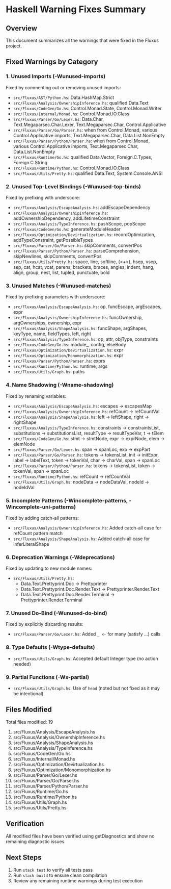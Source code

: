 # Haskell Warning Fixes Summary

## Overview
This document summarizes all the warnings that were fixed in the Fluxus project.

## Fixed Warnings by Category

### 1. Unused Imports (-Wunused-imports)
Fixed by commenting out or removing unused imports:
- `src/Fluxus/AST/Python.hs`: Data.HashMap.Strict
- `src/Fluxus/Analysis/OwnershipInference.hs`: qualified Data.Text
- `src/Fluxus/CodeGen/Go.hs`: Control.Monad.State, Control.Monad.Writer
- `src/Fluxus/Internal/Monad.hs`: Control.Monad.IO.Class
- `src/Fluxus/Parser/Go/Lexer.hs`: Data.Char, Text.Megaparsec.Char.Lexer, Text.Megaparsec.Char, Control.Applicative
- `src/Fluxus/Parser/Go/Parser.hs`: when from Control.Monad, various Control.Applicative imports, Text.Megaparsec.Char, Data.List.NonEmpty
- `src/Fluxus/Parser/Python/Parser.hs`: when from Control.Monad, various Control.Applicative imports, Text.Megaparsec.Char, Data.List.NonEmpty
- `src/Fluxus/Runtime/Go.hs`: qualified Data.Vector, Foreign.C.Types, Foreign.C.String
- `src/Fluxus/Runtime/Python.hs`: Control.Monad.IO.Class
- `src/Fluxus/Utils/Pretty.hs`: qualified Data.Text, System.Console.ANSI

### 2. Unused Top-Level Bindings (-Wunused-top-binds)
Fixed by prefixing with underscore:
- `src/Fluxus/Analysis/EscapeAnalysis.hs`: addEscapeDependency
- `src/Fluxus/Analysis/OwnershipInference.hs`: addOwnershipDependency, addLifetimeConstraint
- `src/Fluxus/Analysis/TypeInference.hs`: pushScope, popScope
- `src/Fluxus/CodeGen/Go.hs`: generateModuleHeader
- `src/Fluxus/Optimization/Devirtualization.hs`: recordOptimization, addTypeConstraint, getPossibleTypes
- `src/Fluxus/Parser/Go/Parser.hs`: skipComments, convertPos
- `src/Fluxus/Parser/Python/Parser.hs`: parseComprehension, skipNewlines, skipComments, convertPos
- `src/Fluxus/Utils/Pretty.hs`: space, line, softline, (<+>), hsep, vsep, sep, cat, hcat, vcat, parens, brackets, braces, angles, indent, hang, align, group, nest, list, tupled, punctuate, bold

### 3. Unused Matches (-Wunused-matches)
Fixed by prefixing parameters with underscore:
- `src/Fluxus/Analysis/EscapeAnalysis.hs`: op, funcEscape, argEscapes, expr
- `src/Fluxus/Analysis/OwnershipInference.hs`: funcOwnership, argOwnerships, ownership, expr
- `src/Fluxus/Analysis/ShapeAnalysis.hs`: funcShape, argShapes, keyType, name, fieldTypes, left, right
- `src/Fluxus/Analysis/TypeInference.hs`: op, attr, objType, constraints
- `src/Fluxus/CodeGen/Go.hs`: module_, config, elseBody
- `src/Fluxus/Optimization/Devirtualization.hs`: expr
- `src/Fluxus/Optimization/Monomorphization.hs`: expr
- `src/Fluxus/Parser/Python/Parser.hs`: exprs
- `src/Fluxus/Runtime/Python.hs`: runtime, args
- `src/Fluxus/Utils/Graph.hs`: paths

### 4. Name Shadowing (-Wname-shadowing)
Fixed by renaming variables:
- `src/Fluxus/Analysis/EscapeAnalysis.hs`: escapes → escapesMap
- `src/Fluxus/Analysis/OwnershipInference.hs`: refCount → refCountVal
- `src/Fluxus/Analysis/ShapeAnalysis.hs`: left → leftShape, right → rightShape
- `src/Fluxus/Analysis/TypeInference.hs`: constraints → constraintsList, substitutions → substitutionsList, resultType → resultTypeVar, t → tElem
- `src/Fluxus/CodeGen/Go.hs`: stmt → stmtNode, expr → exprNode, elem → elemNode
- `src/Fluxus/Parser/Go/Lexer.hs`: span → spanLoc, exp → expPart
- `src/Fluxus/Parser/Go/Parser.hs`: tokens → tokensList, init → initExpr, label → labelText, token → tokenVal, char → charVal, span → spanLoc
- `src/Fluxus/Parser/Python/Parser.hs`: tokens → tokensList, token → tokenVal, span → spanLoc
- `src/Fluxus/Runtime/Python.hs`: refCount → refCountVal
- `src/Fluxus/Utils/Graph.hs`: nodeData → nodeDataVal, nodeId → nodeIdVal

### 5. Incomplete Patterns (-Wincomplete-patterns, -Wincomplete-uni-patterns)
Fixed by adding catch-all patterns:
- `src/Fluxus/Analysis/OwnershipInference.hs`: Added catch-all case for refCount pattern match
- `src/Fluxus/Analysis/ShapeAnalysis.hs`: Added catch-all case for inferLiteralShape

### 6. Deprecation Warnings (-Wdeprecations)
Fixed by updating to new module names:
- `src/Fluxus/Utils/Pretty.hs`: 
  - Data.Text.Prettyprint.Doc → Prettyprinter
  - Data.Text.Prettyprint.Doc.Render.Text → Prettyprinter.Render.Text
  - Data.Text.Prettyprint.Doc.Render.Terminal → Prettyprinter.Render.Terminal

### 7. Unused Do-Bind (-Wunused-do-bind)
Fixed by explicitly discarding results:
- `src/Fluxus/Parser/Go/Lexer.hs`: Added `_ <-` for many (satisfy ...) calls

### 8. Type Defaults (-Wtype-defaults)
- `src/Fluxus/Utils/Graph.hs`: Accepted default Integer type (no action needed)

### 9. Partial Functions (-Wx-partial)
- `src/Fluxus/Utils/Graph.hs`: Use of `head` (noted but not fixed as it may be intentional)

## Files Modified
Total files modified: 19

1. src/Fluxus/Analysis/EscapeAnalysis.hs
2. src/Fluxus/Analysis/OwnershipInference.hs
3. src/Fluxus/Analysis/ShapeAnalysis.hs
4. src/Fluxus/Analysis/TypeInference.hs
5. src/Fluxus/CodeGen/Go.hs
6. src/Fluxus/Internal/Monad.hs
7. src/Fluxus/Optimization/Devirtualization.hs
8. src/Fluxus/Optimization/Monomorphization.hs
9. src/Fluxus/Parser/Go/Lexer.hs
10. src/Fluxus/Parser/Go/Parser.hs
11. src/Fluxus/Parser/Python/Parser.hs
12. src/Fluxus/Runtime/Go.hs
13. src/Fluxus/Runtime/Python.hs
14. src/Fluxus/Utils/Graph.hs
15. src/Fluxus/Utils/Pretty.hs

## Verification
All modified files have been verified using getDiagnostics and show no remaining diagnostic issues.

## Next Steps
1. Run `stack test` to verify all tests pass
2. Run `stack build` to ensure clean compilation
3. Review any remaining runtime warnings during test execution
